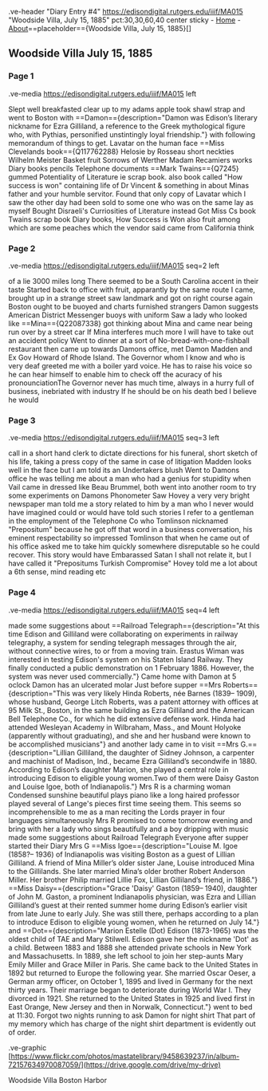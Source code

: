 .ve-header "Diary Entry #4" https://edisondigital.rutgers.edu/iiif/MA015 "Woodside Villa, July 15, 1885" pct:30,30,60,40 center sticky
    - [Home](/)
    - [About](/about)==placeholder=={Woodside Villa, July 15, 1885}[]

## Woodside Villa July 15, 1885

### Page 1

.ve-media https://edisondigital.rutgers.edu/iiif/MA015 left

Slept well breakfasted clear up to my adams apple took shawl strap and went to Boston with ==Damon=={description="Damon was Edison’s literary nickname for Ezra Gilliland, a reference to the Greek mythological figure who, with Pythias, personified unstintingly loyal friendship."} with following memorandum of things to get. Lavatar on the human face ==Miss Clevelands book=={Q117762288} Helosie by Rosseau short neckties Wilhelm Meister Basket fruit Sorrows of Werther Madam Recamiers works Diary books pencils Telephone documents ==Mark Twains=={Q7245} gummed Potentiality of Literature ie scrap book. also book called "How success is won" containing life of Dr Vincent & something in about Minas father and your humble servitor. Found that only copy of Lavatar which I saw the other day had been sold to some one who was on the same lay as myself Bought Disraeli's Curriosities of Literature instead Got Miss Cs book Twains scrap book Diary books, How Success is Won also fruit among which are some peaches which the vendor said came from California think
    
### Page 2

.ve-media https://edisondigital.rutgers.edu/iiif/MA015 seq=2 left

of a lie 3000 miles long There seemed to be a South Carolina accent in their taste Started back to office with fruit, apparantly by the same route I came, brought up in a strange street saw landmark and got on right course again Boston ought to be buoyed and charts furnished strangers Damon suggests American District Messenger buoys with uniform Saw a lady who looked like ==Mina=={Q22087338} got thinking about Mina and came near being run over by a street car  If Mina interferes much more I will have to take out an accident policy  Went to dinner at a sort of No-bread-with-one-fishball restaurant then came up towards Damons office, met Damon Madden and Ex Gov Howard of Rhode Island. The Governor whom I know and who is very deaf greeted me with a boiler yard voice. He has to raise his voice so he can hear himself to enable him to check off  the acuracy of his pronounciationThe Governor never has much time, always in a hurry full of business, inebriated with industry If he should be on his death bed I believe he would 

### Page 3

.ve-media https://edisondigital.rutgers.edu/iiif/MA015 seq=3 left

call in a short hand clerk to dictate directions for his funeral, short sketch of his life, taking a press copy of the same in case of litigation Madden looks well in the face but I am told its an Undertakers blush Went to Damons office he was telling me about a man who had a genius for stupidity when Vail came in dressed like Beau Brummel, both went into another room to try some experiments on Damons Phonometer Saw Hovey a very very bright newspaper man told me a story related to him by a man who I never would have imagined could or would have told such stories I refer to a gentleman in the employment of the Telephone Co who Tomlinson nicknamed "Prepositum" because he got off that word in a business conversation, his eminent respectability so impressed Tomlinson that when he came out of his office asked me to take him quickly somewhere disreputable so he could recover. This story would have Embarassed Satan  I shall not relate it, but I have called it "Prepositums Turkish Compromise" Hovey told me a lot about a 6th sense, mind reading etc 

### Page 4

.ve-media https://edisondigital.rutgers.edu/iiif/MA015 seq=4 left

made some suggestions about ==Railroad Telegraph=={description="At this time Edison and Gilliland were collaborating on experiments in railway telegraphy, a system for sending telegraph messages through the air, without connective wires, to or from a moving train. Erastus Wiman was interested in testing Edison&#39;s system on his Staten Island Railway. They finally conducted a public demonstration on 1 February 1886. However, the system was never used commercially."} Came home with Damon at 5 oclock Damon has an ulcerated molar Just before supper ==Mrs Roberts=={description="This was very likely Hinda Roberts, née Barnes (1839– 1909), whose husband, George Litch Roberts, was a patent attorney with offices at 95 Milk St., Boston, in the same building as Ezra Gilliland and the American Bell Telephone Co., for which he did extensive defense work. Hinda had attended Wesleyan Academy in Wilbraham, Mass., and Mount Holyoke (apparently without graduating), and she and her husband were known to be accomplished musicians"} and another lady came in to visit ==Mrs G.=={description="Lillian Gilliland, the daughter of Sidney Johnson, a carpenter and machinist of Madison, Ind., became Ezra Gilliland’s secondwife in 1880. According to Edison’s daughter Marion, she played a central role in introducing Edison to eligible young women.Two of them were Daisy Gaston and Louise Igoe, both of Indianapolis."} Mrs R is a charming woman Condensed sunshine beautiful plays piano like a long haired professor played several of Lange's pieces first time seeing them.  This seems so incomprehensible to me as a man reciting the Lords prayer in four languages simultaneously Mrs R promised to come tomorrow evening and bring with her a lady who sings beautifully and a boy dripping with music made some suggestions about Railroad Telegraph Everyone after supper started their Diary Mrs G ==Miss Igoe=={description="Louise M. Igoe (1858?– 1936) of Indianapolis was visiting Boston as a guest of Lillian Gilliland. A friend of Mina Miller’s older sister Jane, Louise introduced Mina to the Gillilands. She later married Mina’s older brother Robert Anderson Miller. Her brother Philip married Lillie Fox, Lillian Gilliland’s friend, in 1886."} ==Miss Daisy=={description="Grace 'Daisy' Gaston (1859– 1940), daughter of John M. Gaston, a prominent Indianapolis physician, was Ezra and Lillian Gilliland’s guest at their rented summer home during Edison’s earlier visit from late June to early July. She was still there, perhaps according to a plan to introduce Edison to eligible young women, when he returned on July 14."} and ==Dot=={description="Marion Estelle (Dot) Edison (1873-1965) was the oldest child of TAE and Mary Stilwell. Edison gave her the nickname 'Dot' as a child. Between 1883 and 1888 she attended private schools in New York and Massachusetts. In 1889, she left school to join her step-aunts Mary Emily Miller and Grace Miller in Paris. She came back to the United States in 1892 but returned to Europe the following year. She married Oscar Oeser, a German army officer, on October 1, 1895 and lived in Germany for the next thirty years. Their marriage began to deteriorate during World War I. They divorced in 1921. She returned to the United States in 1925 and lived first in East Orange, New Jersey and then in Norwalk, Connecticut."} went to bed at 11:30. Forgot two nights running to ask Damon for night shirt That part of my memory which has charge of the night shirt department is evidently out of order.

.ve-graphic [https://www.flickr.com/photos/mastatelibrary/9458639237/in/album-72157634970087059/](https://drive.google.com/drive/my-drive) 

Woodside Villa Boston Harbor